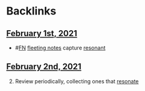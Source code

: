 
# Backlinks
## [February 1st, 2021](<February 1st, 2021.md>)
- #[FN](<FN.md>) [fleeting notes](<fleeting notes.md>) capture [resonant]([resonance](<resonance.md>))

## [February 2nd, 2021](<February 2nd, 2021.md>)
2. Review periodically, collecting ones that [resonate]([resonance](<resonance.md>))

